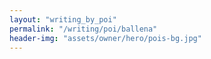 ```yaml
---
layout: "writing_by_poi"
permalink: "/writing/poi/ballena"
header-img: "assets/owner/hero/pois-bg.jpg"
---
```

